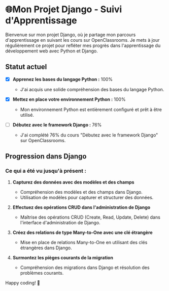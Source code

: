 # 🌐Mon Projet Django - Suivi d'Apprentissage

Bienvenue sur mon projet Django, où je partage mon parcours d'apprentissage en suivant les cours sur OpenClassrooms. Je mets à jour régulièrement ce projet pour refléter mes progrès dans l'apprentissage du développement web avec Python et Django.

## Statut actuel

- [x] **Apprenez les bases du langage Python :** 100%
  - J'ai acquis une solide compréhension des bases du langage Python.

- [x] **Mettez en place votre environnement Python :** 100%
  - Mon environnement Python est entièrement configuré et prêt à être utilisé.

- [ ] **Débutez avec le framework Django :** 76%
  - J'ai complété 76% du cours "Débutez avec le framework Django" sur OpenClassrooms.

## Progression dans Django

### Ce qui a été vu jusqu'à présent :

1. **Capturez des données avec des modèles et des champs**
   - Compréhension des modèles et des champs dans Django.
   - Utilisation de modèles pour capturer et structurer des données.

2. **Effectuez des opérations CRUD dans l'administration de Django**
   - Maîtrise des opérations CRUD (Create, Read, Update, Delete) dans l'interface d'administration de Django.

3. **Créez des relations de type Many-to-One avec une clé étrangère**
   - Mise en place de relations Many-to-One en utilisant des clés étrangères dans Django.

4. **Surmontez les pièges courants de la migration**
   - Compréhension des migrations dans Django et résolution des problèmes courants.

Happy coding! 🚀
